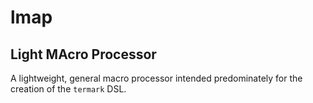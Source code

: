 # lmap

## Light MAcro Processor

A lightweight, general macro processor intended predominately for the creation of the `termark` DSL.